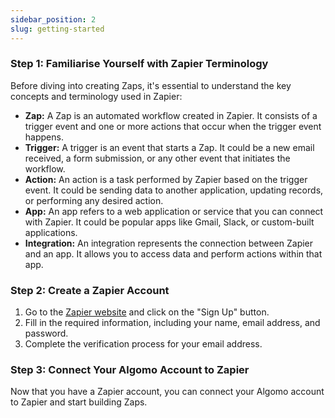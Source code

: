 ```yaml
---
sidebar_position: 2
slug: getting-started
---
```


### Step 1: Familiarise Yourself with Zapier Terminology

Before diving into creating Zaps, it's essential to understand the key concepts and terminology used in Zapier:

- **Zap:** A Zap is an automated workflow created in Zapier. It consists of a trigger event and one or more actions that occur when the trigger event happens.
- **Trigger:** A trigger is an event that starts a Zap. It could be a new email received, a form submission, or any other event that initiates the workflow.
- **Action:** An action is a task performed by Zapier based on the trigger event. It could be sending data to another application, updating records, or performing any desired action.
- **App:** An app refers to a web application or service that you can connect with Zapier. It could be popular apps like Gmail, Slack, or custom-built applications.
- **Integration:** An integration represents the connection between Zapier and an app. It allows you to access data and perform actions within that app.

### Step 2: Create a Zapier Account

1. Go to the [Zapier website](https://www.zapier.com) and click on the "Sign Up" button.
2. Fill in the required information, including your name, email address, and password.
3. Complete the verification process for your email address.

### Step 3: Connect Your Algomo Account to Zapier

Now that you have a Zapier account, you can connect your Algomo account to Zapier and start building Zaps.
